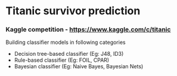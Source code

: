 # Titanic survivor prediction
### Kaggle competition - https://www.kaggle.com/c/titanic

Building classifier models in following categories

- Decision tree-based classifier (Eg: J48, ID3)
- Rule-based classifier (Eg: FOIL, CPAR)
- Bayesian classifier (Eg: Naive Bayes, Bayesian Nets)
